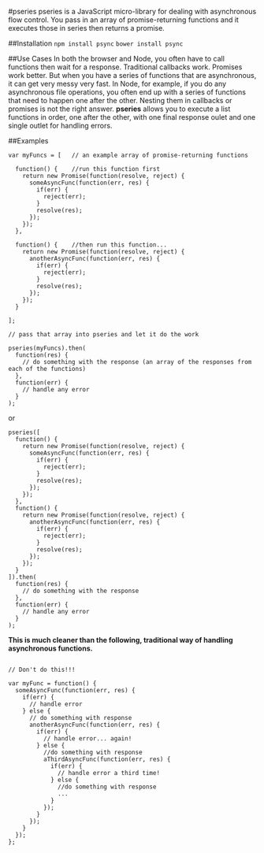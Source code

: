 #pseries
pseries is a JavaScript micro-library for dealing with asynchronous flow control. You pass in an array of promise-returning functions and it executes those in series then returns a promise.

##Installation
`npm install psync`
`bower install psync`

##Use Cases
In both the browser and Node, you often have to call functions then wait for a response. Traditional callbacks work. Promises work better. But when you have a series of functions that are asynchronous, it can get very messy very fast. In Node, for example, if you do any asynchronous file operations, you often end up with a series of functions that need to happen one after the other. Nesting them in callbacks or promises is not the right answer. **pseries** allows you to execute a list functions in order, one after the other, with one final response oulet and one single outlet for handling errors.

##Examples
```
var myFuncs = [   // an example array of promise-returning functions

  function() {    //run this function first
    return new Promise(function(resolve, reject) {
      someAsyncFunc(function(err, res) {
        if(err) {
          reject(err);
        }
        resolve(res);
      });
    });
  },
  
  function() {    //then run this function...
    return new Promise(function(resolve, reject) {
      anotherAsyncFunc(function(err, res) {
        if(err) {
          reject(err);
        }
        resolve(res);
      });
    });
  }
  
];

// pass that array into pseries and let it do the work

pseries(myFuncs).then(
  function(res) {
    // do something with the response (an array of the responses from each of the functions)
  },
  function(err) {
    // handle any error
  }
);
```
or
```
pseries([
  function() {
    return new Promise(function(resolve, reject) {
      someAsyncFunc(function(err, res) {
        if(err) {
          reject(err);
        }
        resolve(res);
      });
    });
  },
  function() {
    return new Promise(function(resolve, reject) {
      anotherAsyncFunc(function(err, res) {
        if(err) {
          reject(err);
        }
        resolve(res);
      });
    });
  }
]).then(
  function(res) {
    // do something with the response
  },
  function(err) {
    // handle any error
  }
);
```
**This is much cleaner than the following, traditional way of handling asynchronous functions.**
```

// Don't do this!!!

var myFunc = function() {
  someAsyncFunc(function(err, res) {
    if(err) {
      // handle error
    } else {
      // do something with response
      anotherAsyncFunc(function(err, res) {
        if(err) {
          // handle error... again!
        } else {
          //do something with response
          aThirdAsyncFunc(function(err, res) {
            if(err) {
              // handle error a third time!
            } else {
              //do something with response
              ...
            }
          });
        }
      });
    }
  });
};
```
